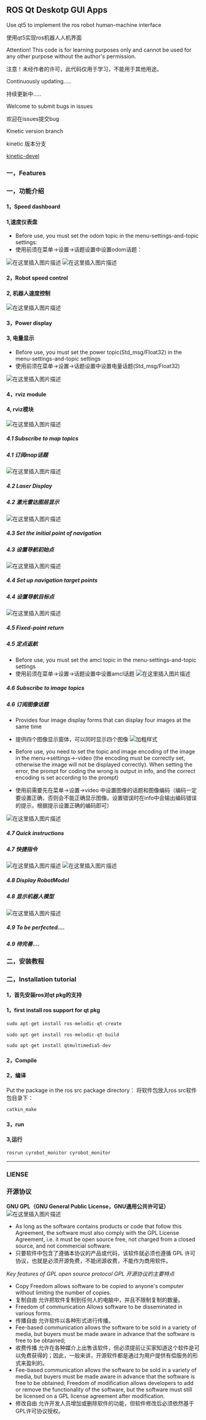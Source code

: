 ## ROS Qt Deskotp GUI Apps
Use qt5 to implement the ros robot human-machine interface

使用qt5实现ros机器人人机界面

Attention! This code is for learning purposes only and cannot be used for any other purpose without the author's permission.

注意！未经作者的许可，此代码仅用于学习，不能用于其他用途。

Continuously updating.....

持续更新中.....

Welcome to submit bugs in issues

欢迎在issues提交bug

Kinetic version branch

kinetic 版本分支

[kinetic-devel](https://github.com/chengyangkj/Ros_Qt5_Gui_App/tree/kinetic-devel "kinetic-devel")
### 一，Features
### 一，功能介绍
#### 1，Speed dashboard
#### 1,速度仪表盘
- Before use, you must set the odom topic in the menu-settings-and-topic settings:
- 使用前须在菜单->设置->话题设置中设置odom话题：

![在这里插入图片描述](https://img-blog.csdnimg.cn/20200507124144542.png?x-oss-process=image/watermark,type_ZmFuZ3poZW5naGVpdGk,shadow_10,text_aHR0cHM6Ly9ibG9nLmNzZG4ubmV0L3FxXzM4NDQxNjky,size_16,color_FFFFFF,t_70)
![在这里插入图片描述](https://img-blog.csdnimg.cn/20200405102549333.gif)
#### 2，Robot speed control
#### 2, 机器人速度控制
![在这里插入图片描述](https://img-blog.csdnimg.cn/20200405104454149.png?x-oss-process=image/watermark,type_ZmFuZ3poZW5naGVpdGk,shadow_10,text_aHR0cHM6Ly9ibG9nLmNzZG4ubmV0L3FxXzM4NDQxNjky,size_16,color_FFFFFF,t_70)
#### 3，Power display
#### 3, 电量显示
- Before use, you must set the power topic(Std_msg/Float32) in the menu-settings-and-topic settings
- 使用前须在菜单->设置->话题设置中设置电量话题(Std_msg/Float32)

![在这里插入图片描述](https://img-blog.csdnimg.cn/20200405153102508.png)
#### 4，rviz module 
#### 4, rviz模块
![在这里插入图片描述](https://img-blog.csdnimg.cn/20200405151916473.png?x-oss-process=image/watermark,type_ZmFuZ3poZW5naGVpdGk,shadow_10,text_aHR0cHM6Ly9ibG9nLmNzZG4ubmV0L3FxXzM4NDQxNjky,size_16,color_FFFFFF,t_70)
##### 4.1 Subscribe to map topics
##### 4.1 订阅map话题
![在这里插入图片描述](https://img-blog.csdnimg.cn/20200408122253344.gif)
##### 4.2 Laser Display
##### 4.2 激光雷达图层显示
![在这里插入图片描述](https://img-blog.csdnimg.cn/20200408194648822.gif)
##### 4.3 Set the initial point of navigation
##### 4.3 设置导航初始点
![在这里插入图片描述](https://img-blog.csdnimg.cn/20200411201723417.gif)
##### 4.4 Set up navigation target points
##### 4.4 设置导航目标点
![在这里插入图片描述](https://img-blog.csdnimg.cn/20200411201804722.gif)
##### 4.5 Fixed-point return
##### 4.5 定点返航
- Before use, you must set the amcl topic in the menu-settings-and-topic settings
- 使用前须在菜单->设置->话题设置中设置amcl话题
![在这里插入图片描述](https://img-blog.csdnimg.cn/20200413204212739.gif)
##### 4.6 Subscribe to image topics
##### 4.6 订阅图像话题

- Provides four image display forms that can display four images at the same time
- 提供四个图像显示窗体，可以同时显示四个图像
![加粗样式](https://img-blog.csdnimg.cn/20200507093831130.png?x-oss-process=image/watermark,type_ZmFuZ3poZW5naGVpdGk,shadow_10,text_aHR0cHM6Ly9ibG9nLmNzZG4ubmV0L3FxXzM4NDQxNjky,size_16,color_FFFFFF,t_70)
- Before use, you need to set the topic and image encoding of the image in the menu->settings->-video (the encoding must be correctly set, otherwise the image will not be displayed correctly). When setting the error, the prompt for coding the wrong is output in info, and the correct encoding is set according to the prompt)

- 使用前需要先在菜单->设置->video 中设置图像的话题和图像编码（编码一定要设置正确，否则会不能正确显示图像。设置错误时在info中会输出编码错误的提示，根据提示设置正确的编码即可）

![在这里插入图片描述](https://img-blog.csdnimg.cn/20200507093731575.png?x-oss-process=image/watermark,type_ZmFuZ3poZW5naGVpdGk,shadow_10,text_aHR0cHM6Ly9ibG9nLmNzZG4ubmV0L3FxXzM4NDQxNjky,size_16,color_FFFFFF,t_70)

##### 4.7 Quick instructions
##### 4.7 快捷指令
![在这里插入图片描述](https://img-blog.csdnimg.cn/20200429204153916.png?x-oss-process=image/watermark,type_ZmFuZ3poZW5naGVpdGk,shadow_10,text_aHR0cHM6Ly9ibG9nLmNzZG4ubmV0L3FxXzM4NDQxNjky,size_16,color_FFFFFF,t_70)
![在这里插入图片描述](https://img-blog.csdnimg.cn/20200429204233788.png?x-oss-process=image/watermark,type_ZmFuZ3poZW5naGVpdGk,shadow_10,text_aHR0cHM6Ly9ibG9nLmNzZG4ubmV0L3FxXzM4NDQxNjky,size_16,color_FFFFFF,t_70)

##### 4.8 Display RobotModel
##### 4.8 显示机器人模型
![在这里插入图片描述](https://img-blog.csdnimg.cn/20200501165154149.gif)

##### 4.9 To be perfected....
##### 4.9 待完善....
### 二，安装教程
### 二，Installation tutorial
#### 1，首先安装ros对qt pkg的支持
#### 1，first install ros support for qt pkg
```cpp
sudo apt-get install ros-melodic-qt-create
```

```cpp
sudo apt-get install ros-melodic-qt-build
```
```cpp
sudo apt-get install qtmultimedia5-dev
```
#### 2，Compile
#### 2，编译
Put the package in the ros src package directory：
将软件包放入ros src软件包目录下：
```cpp
catkin_make
```
#### 3，run
#### 3,运行
```cpp
rosrun cyrobot_monitor cyrobot_monitor
```
***
### LIENSE
### 开源协议
**GNU GPL（GNU General Public License，GNU通用公共许可证）**
![在这里插入图片描述](https://img-blog.csdnimg.cn/20200408135643929.png)

- As long as the software contains products or code that follow this Agreement, the software must also comply with the GPL License Agreement, i.e. it must be open source free, not charged from a closed source, and not commercial software.
- 只要软件中包含了遵循本协议的产品或代码，该软件就必须也遵循 GPL 许可协议，也就是必须开源免费，不能闭源收费，不能作为商用软件。

*Key features of GPL open source protocol*
*GPL 开源协议的主要特点*
- Copy Freedom allows software to be copied to anyone's computer without limiting the number of copies.
- 复制自由 	允许把软件复制到任何人的电脑中，并且不限制复制的数量。
- Freedom of communication Allows software to be disseminated in various forms.
- 传播自由 	允许软件以各种形式进行传播。
- Fee-based communication allows the software to be sold in a variety of media, but buyers must be made aware in advance that the software is free to be obtained;
- 收费传播 	允许在各种媒介上出售该软件，但必须提前让买家知道这个软件是可以免费获得的；因此，一般来讲，开源软件都是通过为用户提供有偿服务的形式来盈利的。
- Fee-based communication allows the software to be sold in a variety of media, but buyers must be made aware in advance that the software is free to be obtained;
Freedom of modification allows developers to add or remove the functionality of the software, but the software must still be licensed on a GPL license agreement after modification.
- 修改自由 	允许开发人员增加或删除软件的功能，但软件修改后必须依然基于GPL许可协议授权。
